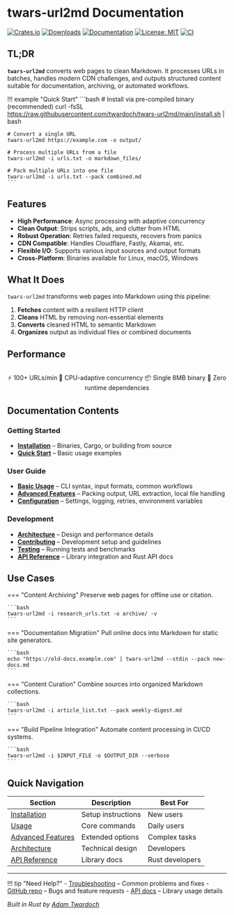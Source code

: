 # twars-url2md Documentation

[![Crates.io](https://img.shields.io/crates/v/twars-url2md)](https://crates.io/crates/twars-url2md)
[![Downloads](https://img.shields.io/crates/d/twars-url2md)](https://crates.io/crates/twars-url2md)
[![Documentation](https://docs.rs/twars-url2md/badge.svg)](https://docs.rs/twars-url2md)
[![License: MIT](https://img.shields.io/badge/License-MIT-yellow.svg)](https://opensource.org/licenses/MIT)
[![CI](https://github.com/twardoch/twars-url2md/actions/workflows/ci.yml/badge.svg)](https://github.com/twardoch/twars-url2md/actions)

## TL;DR

**`twars-url2md`** converts web pages to clean Markdown. It processes URLs in batches, handles modern CDN challenges, and outputs structured content suitable for documentation, archiving, or automated workflows.

!!! example "Quick Start"
    ```bash
    # Install via pre-compiled binary (recommended)
    curl -fsSL https://raw.githubusercontent.com/twardoch/twars-url2md/main/install.sh | bash
    
    # Convert a single URL
    twars-url2md https://example.com -o output/
    
    # Process multiple URLs from a file
    twars-url2md -i urls.txt -o markdown_files/
    
    # Pack multiple URLs into one file
    twars-url2md -i urls.txt --pack combined.md
    ```

## Features

- **High Performance**: Async processing with adaptive concurrency
- **Clean Output**: Strips scripts, ads, and clutter from HTML
- **Robust Operation**: Retries failed requests, recovers from panics
- **CDN Compatible**: Handles Cloudflare, Fastly, Akamai, etc.
- **Flexible I/O**: Supports various input sources and output formats
- **Cross-Platform**: Binaries available for Linux, macOS, Windows

## What It Does

`twars-url2md` transforms web pages into Markdown using this pipeline:

1. **Fetches** content with a resilient HTTP client
2. **Cleans** HTML by removing non-essential elements
3. **Converts** cleaned HTML to semantic Markdown
4. **Organizes** output as individual files or combined documents

## Performance

<div style="text-align: center; margin: 2rem 0;">
<span class="performance-metric">⚡ 100+ URLs/min</span>
<span class="performance-metric">🔄 CPU-adaptive concurrency</span>
<span class="performance-metric">📦 Single 8MB binary</span>
<span class="performance-metric">🚫 Zero runtime dependencies</span>
</div>

## Documentation Contents

### Getting Started
- **[Installation](installation.md)** – Binaries, Cargo, or building from source
- **[Quick Start](quickstart.md)** – Basic usage examples

### User Guide  
- **[Basic Usage](usage.md)** – CLI syntax, input formats, common workflows
- **[Advanced Features](advanced.md)** – Packing output, URL extraction, local file handling
- **[Configuration](configuration.md)** – Settings, logging, retries, environment variables

### Development
- **[Architecture](architecture.md)** – Design and performance details
- **[Contributing](contributing.md)** – Development setup and guidelines  
- **[Testing](testing.md)** – Running tests and benchmarks
- **[API Reference](api.md)** – Library integration and Rust API docs

## Use Cases

=== "Content Archiving"
    Preserve web pages for offline use or citation.
    
    ```bash
    twars-url2md -i research_urls.txt -o archive/ -v
    ```

=== "Documentation Migration"
    Pull online docs into Markdown for static site generators.
    
    ```bash
    echo "https://old-docs.example.com" | twars-url2md --stdin --pack new-docs.md
    ```

=== "Content Curation"
    Combine sources into organized Markdown collections.
    
    ```bash
    twars-url2md -i article_list.txt --pack weekly-digest.md
    ```

=== "Build Pipeline Integration"
    Automate content processing in CI/CD systems.
    
    ```bash
    twars-url2md -i $INPUT_FILE -o $OUTPUT_DIR --verbose
    ```

## Quick Navigation

| Section | Description | Best For |
|---------|-------------|----------|
| [Installation](installation.md) | Setup instructions | New users |
| [Usage](usage.md) | Core commands | Daily users |
| [Advanced Features](advanced.md) | Extended options | Complex tasks |
| [Architecture](architecture.md) | Technical design | Developers |
| [API Reference](api.md) | Library docs | Rust developers |

---

!!! tip "Need Help?"
    - [Troubleshooting](usage.md#troubleshooting) – Common problems and fixes
    - [GitHub repo](https://github.com/twardoch/twars-url2md) – Bugs and feature requests
    - [API docs](https://docs.rs/twars-url2md) – Library usage details

*Built in Rust by [Adam Twardoch](https://github.com/twardoch)*